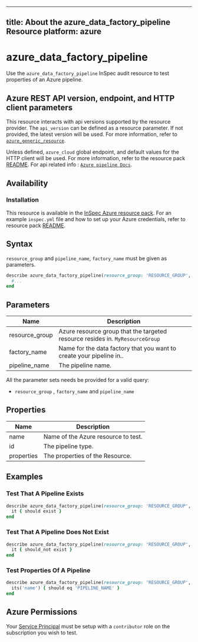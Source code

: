 ---
title: About the azure_data_factory_pipeline Resource
platform: azure
 ---

# azure_data_factory_pipeline

Use the `azure_data_factory_pipeline` InSpec audit resource to test properties of an Azure pipeline.

## Azure REST API version, endpoint, and HTTP client parameters

This resource interacts with api versions supported by the resource provider.
The `api_version` can be defined as a resource parameter.
If not provided, the latest version will be used.
For more information, refer to [`azure_generic_resource`](azure_generic_resource.md).

Unless defined, `azure_cloud` global endpoint, and default values for the HTTP client will be used.
For more information, refer to the resource pack [README](../../README.md).
For api related info : [`Azure pipeline Docs`](https://docs.microsoft.com/en-us/rest/api/datafactory/pipelines/get).


## Availability

### Installation

This resource is available in the [InSpec Azure resource pack](https://github.com/inspec/inspec-azure).
For an example `inspec.yml` file and how to set up your Azure credentials, refer to resource pack [README](../../README.md#Service-Principal).

## Syntax

`resource_group` and `pipeline_name`, `factory_name` must be given as parameters.

```ruby
describe azure_data_factory_pipeline(resource_group: 'RESOURCE_GROUP', factory_name: 'FACTORY_NAME', pipeline_name: 'PIPELINE_NAME') do
  #...
end
```

## Parameters

| Name                           | Description                                                                       |
 |--------------------------------|-----------------------------------------------------------------------------------|
| resource_group                 | Azure resource group that the targeted resource resides in. `MyResourceGroup`     |
| factory_name                           | Name for the data factory that you want to create your pipeline in..                                                                 |
| pipeline_name                 | The pipeline name. |

All the parameter sets needs be provided for a valid query:
- `resource_group` , `factory_name` and `pipeline_name`
## Properties

| Name                           | Description                                                                      |
|--------------------------------|----------------------------------------------------------------------------------|
| name                           | Name of the Azure resource to test.                                      |
| id                             | The pipeline type.                                                 |
| properties                     | The properties of the Resource.                                |

## Examples

### Test That A Pipeline Exists

```ruby
describe azure_data_factory_pipeline(resource_group: 'RESOURCE_GROUP', factory_name: 'FACTORY_NAME', pipeline_name: 'PIPELINE_NAME') do
  it { should exist }
end
```

### Test That A Pipeline Does Not Exist

```ruby
describe azure_data_factory_pipeline(resource_group: 'RESOURCE_GROUP', factory_name: 'FACTORY_NAME', pipeline_name: 'PIPELINE_NAME') do
  it { should_not exist }
end
 ```

### Test Properties Of A Pipeline

```ruby
describe azure_data_factory_pipeline(resource_group: 'RESOURCE_GROUP', factory_name: 'FACTORY_NAME', pipeline_name: 'PIPELINE_NAME') do
  its('name') { should eq 'PIPELINE_NAME' }
end
```

## Azure Permissions

Your [Service Principal](https://docs.microsoft.com/en-us/azure/azure-resource-manager/resource-group-create-service-principal-portal) must be setup with a `contributor` role on the subscription you wish to test.